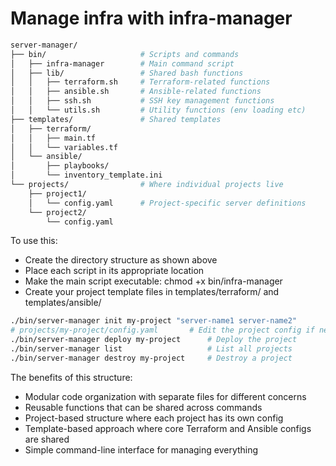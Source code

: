 # Manage infra with infra-manager

``` bash
server-manager/
├── bin/                     # Scripts and commands
│   ├── infra-manager        # Main command script
│   ├── lib/                 # Shared bash functions
│   │   ├── terraform.sh     # Terraform-related functions
│   │   ├── ansible.sh       # Ansible-related functions
│   │   ├── ssh.sh           # SSH key management functions
│   │   └── utils.sh         # Utility functions (env loading etc)
├── templates/               # Shared templates
│   ├── terraform/           
│   │   ├── main.tf
│   │   └── variables.tf
│   └── ansible/
│       ├── playbooks/
│       └── inventory_template.ini
└── projects/                # Where individual projects live
    ├── project1/
    │   └── config.yaml      # Project-specific server definitions
    └── project2/
        └── config.yaml
```

To use this:
- Create the directory structure as shown above
- Place each script in its appropriate location
- Make the main script executable: chmod +x bin/infra-manager
- Create your project template files in templates/terraform/ and templates/ansible/

``` bash
./bin/server-manager init my-project "server-name1 server-name2"       # Initialize a new project
# projects/my-project/config.yaml       # Edit the project config if needed
./bin/server-manager deploy my-project      # Deploy the project
./bin/server-manager list                   # List all projects
./bin/server-manager destroy my-project     # Destroy a project
```

The benefits of this structure:
- Modular code organization with separate files for different concerns
- Reusable functions that can be shared across commands
- Project-based structure where each project has its own config
- Template-based approach where core Terraform and Ansible configs are shared
- Simple command-line interface for managing everything
